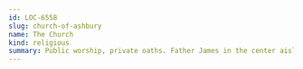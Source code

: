 ```yaml
---
id: LOC-6558
slug: church-of-ashbury
name: The Church
kind: religious
summary: Public worship, private oaths. Father James in the center aisle.
---
```

